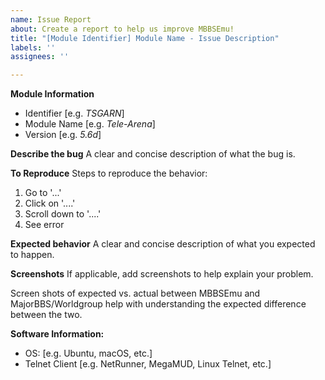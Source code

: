 ```yaml
---
name: Issue Report
about: Create a report to help us improve MBBSEmu!
title: "[Module Identifier] Module Name - Issue Description"
labels: ''
assignees: ''

---
```


**Module Information**
* Identifier [e.g. *TSGARN*]
* Module Name [e.g. *Tele-Arena*]
* Version [e.g. *5.6d*]

**Describe the bug**
A clear and concise description of what the bug is.

**To Reproduce**
Steps to reproduce the behavior:
1. Go to '...'
2. Click on '....'
3. Scroll down to '....'
4. See error

**Expected behavior**
A clear and concise description of what you expected to happen.

**Screenshots**
If applicable, add screenshots to help explain your problem. 

Screen shots of expected vs. actual between MBBSEmu and MajorBBS/Worldgroup help with understanding the expected difference between the two.

**Software Information:**
- OS: [e.g. Ubuntu, macOS, etc.]
- Telnet Client [e.g. NetRunner, MegaMUD, Linux Telnet, etc.]
